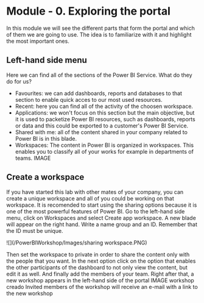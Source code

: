 # Module - 0. Exploring the portal
In this module we will see the different parts that form the portal and which of them we are going to use. The idea is to familiarize with it and highlight the most important ones.
## Left-hand side menu
Here we can find all of the sections of the Power BI Service. What do they do for us?
* Favourites: we can add dashboards, reports and databases to that section to enable quick acces to our most used resources.
* Recent: here you can find all of the activity of the choosen workspace.
* Applications: we won't focus on this section but the main objective, but it is used to packetize Power BI resources, such as dashboards, reports or data and this could be exported to a customer's Power BI Service.
* Shared with me: all of the content shared in your company related to Power BI is in this blade.
* Workspaces: The content in Power BI is organized in workspaces. This enables you to classify all of your works for example in departments of teams.
IMAGE

## Create a workspace
If you have started this lab with other mates of your company, you can create a unique workspace and all of you could be working on that workspace. It is recomended to start using the sharing options because it is one of the most powerful features of Power BI.
Go to the left-hand side menu, click on Workspaces and select Create app workspace. A new blade will appear on the right hand. Write a name group and an ID. Remember that the ID must be unique.

 ![](/PowerBIWorkshop/Images/sharing workspace.PNG)
 
Then set the workspace to private in order to share the content only with the people that you want. In the next option click on the option that enables the other participants of the dashboard to not only view the content, but edit it as well.
And finally add the members of your team. Right after that, a new workshop appears in the left-hand side of the portal
IMAGE workshop creado
Invited members of the workshop will receive an e-mail with a link to the new workshop
